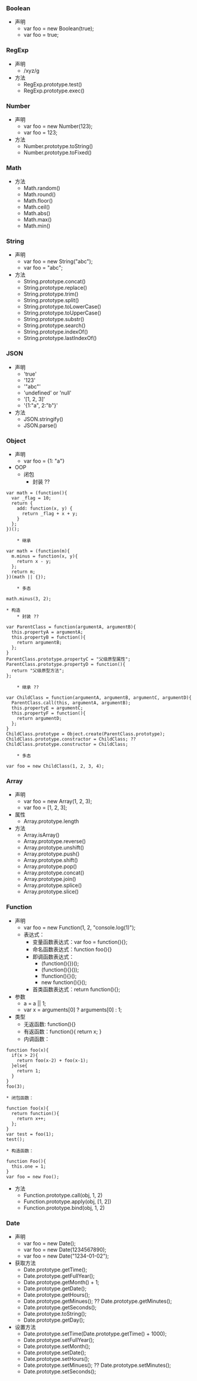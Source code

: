 ### Boolean
* 声明
    * var foo = new Boolean(true);
    * var foo = true;

### RegExp
* 声明
    * /xyz/g
* 方法
    * RegExp.prototype.test()
    * RegExp.prototype.exec()

### Number
* 声明
    * var foo = new Number(123);
    * var foo = 123;
* 方法
    * Number.prototype.toString()
    * Number.prototype.toFixed()

### Math
* 方法
    * Math.random()
    * Math.round()
    * Math.floor()
    * Math.ceil()
    * Math.abs()
    * Math.max()
    * Math.min()

### String
* 声明
    * var foo = new String("abc");
    * var foo = "abc";
* 方法
    * String.prototype.concat()
    * String.prototype.replace()
    * String.prototype.trim()
    * String.prototype.split()
    * String.prototype.toLowerCase()
    * String.prototype.toUpperCase()
    * String.prototype.substr()
    * String.prototype.search()
    * String.prototype.indexOf()
    * String.prototype.lastIndexOf()

### JSON
* 声明
    * 'true'
    * '123'
    * '"abc"'
    * 'undefined' or 'null'
    * '[1, 2, 3]'
    * '{1:"a", 2:"b"}'
* 方法
    * JSON.stringify()
    * JSON.parse()

### Object
* 声明
    * var foo = {1: "a"}
* OOP
    * 闭包
        * 封装 ??
```
var math = (function(){
  var _flag = 10;
  return {
    add: function(x, y) {
      return _flag + x + y;
    }
  };
})();
```
        * 继承
```
var math = (function(m){
  m.minus = function(x, y){
    return x - y;
  };
  return m;
})(math || {});
```
        * 多态
```
math.minus(3, 2);
```
    * 构造
        * 封装 ??
```
var ParentClass = function(argumentA, argumentB){
  this.propertyA = argumentA;
  this.propertyB = function(){
    return argumentB;
  };
}
ParentClass.prototype.propertyC = "父级原型属性";
ParentClass.prototype.propertyD = function(){
  return "父级原型方法";
};
```
        * 继承 ??
```
var ChildClass = function(argumentA, argumentB, argumentC, argumentD){
  ParentClass.call(this, argumentA, argumentB);
  this.propertyE = argumentC;
  this.propertyF = function(){
    return argumentD;
  };
}
ChildClass.prototype = Object.create(ParentClass.prototype);
ChildClass.prototype.constractor = ChildClass; ?? ChildClass.prototype.constructor = ChildClass;
```
        * 多态
```
var foo = new ChildClass(1, 2, 3, 4);
```

### Array
* 声明
    * var foo = new Array(1, 2, 3);
    * var foo = [1, 2, 3];
* 属性
    * Array.prototype.length
* 方法
    * Array.isArray()
    * Array.prototype.reverse()
    * Array.prototype.unshift()
    * Array.prototype.push()
    * Array.prototype.shift()
    * Array.prototype.pop()
    * Array.prototype.concat()
    * Array.prototype.join()
    * Array.prototype.splice()
    * Array.prototype.slice()

### Function
* 声明
    * var foo = new Function(1, 2, "console.log(1)");
    * 表达式：
        * 变量函数表达式：var foo = function(){};
        * 命名函数表达式：function foo(){}
        * 即调函数表达式：
            * (function(){})();
            * (function(){}());
            * !function(){}();
            * new function(){}();
        * 首类函数表达式：return function(){};
* 参数
    * a = a || 1;
    * var x = arguments[0] ? arguments[0] : 1;
* 类型
    * 无返函数: function(){}
    * 有返函数：function(){ return x; }
    * 内调函数：
```
function foo(x){
  if(x > 2){
    return foo(x-2) + foo(x-1);
  }else{
    return 1;
  }
}
foo(3);
```
    * 闭包函数：
```
function foo(x){
  return function(){
    return x++;
  };
}
var test = foo(1);
test();
```
    * 构造函数：
```
function Foo(){
  this.one = 1;
}
var foo = new Foo();
```
* 方法
    * Function.prototype.call(obj, 1, 2)
    * Function.prototype.apply(obj, [1, 2])
    * Function.prototype.bind(obj, 1, 2)

### Date
* 声明
    * var foo = new Date();
    * var foo = new Date(1234567890);
    * var foo = new Date("1234-01-02");
* 获取方法
    * Date.prototype.getTime();
    * Date.prototype.getFullYear();
    * Date.prototype.getMonth() + 1;
    * Date.prototype.getDate();
    * Date.prototype.getHours();
    * Date.prototype.getMinues(); ?? Date.prototype.getMinutes();
    * Date.prototype.getSeconds();
    * Date.prototype.toString();
    * Date.prototype.getDay();
* 设置方法
    * Date.prototype.setTime(Date.prototype.getTime() + 1000);
    * Date.prototype.setFullYear();
    * Date.prototype.setMonth();
    * Date.prototype.setDate();
    * Date.prototype.setHours();
    * Date.prototype.setMinues(); ?? Date.prototype.setMinutes();
    * Date.prototype.setSeconds();
